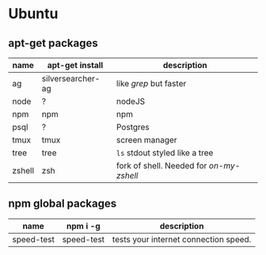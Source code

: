 # Ubuntu

## apt-get packages


name | apt-get install | description
---- | ----------- | -----------
ag | silversearcher-ag | like *grep* but faster
node | ? | nodeJS
npm | npm | npm
psql | ? | Postgres
tmux | tmux | screen manager
tree | tree | `ls` stdout styled like a tree
zshell | zsh | fork of shell. Needed for *on-my-zshell*


## npm global packages

name | npm i -g | description
---- | -------- | -----------
speed-test | speed-test | tests your internet connection speed.
